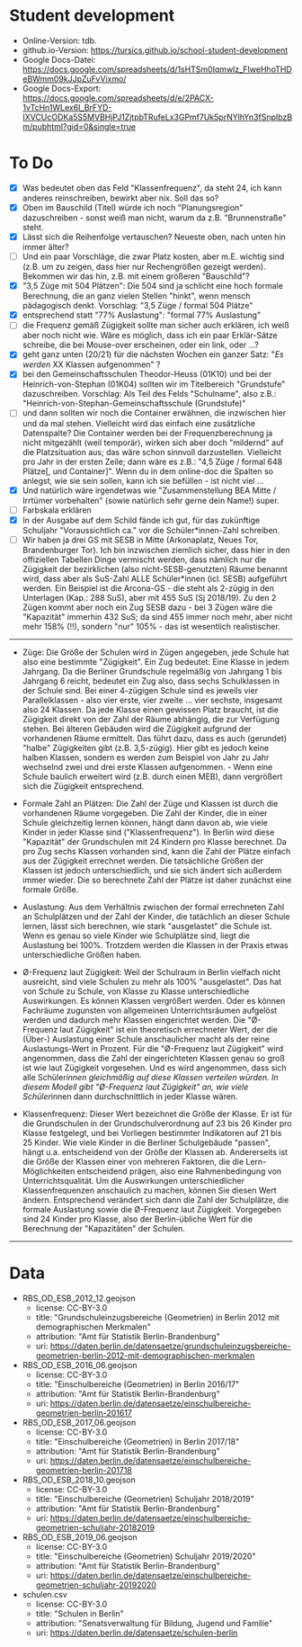 # Student development

- Online-Version: tdb.
- github.io-Version: https://tursics.github.io/school-student-development
- Google Docs-Datei: https://docs.google.com/spreadsheets/d/1sHTSm0Iqmwlz_FIweHhoTHDeBWmm09kJJpZuFvVixmo/
- Google Docs-Export: https://docs.google.com/spreadsheets/d/e/2PACX-1vTcHn1WLex6I_BrFYD-IXVCUcODKa5S5MVBHjPJ1ZjtpbTRufeLx3GPmf7Uk5prNYlhYn3fSnpIbzBm/pubhtml?gid=0&single=true

# To Do

- [x]  Was bedeutet oben das Feld "Klassenfrequenz", da steht 24, ich kann anderes reinschreiben, bewirkt aber nix. Soll das so?
- [x]  Oben im Bauschild (Titel) würde ich noch "Planungsregion" dazuschreiben - sonst weiß man nicht, warum da z.B. "Brunnenstraße" steht.
- [x]  Lässt sich die Reihenfolge vertauschen? Neueste oben, nach unten hin immer älter?
- [ ]  Und ein paar Vorschläge, die zwar Platz kosten, aber m.E. wichtig sind (z.B. um zu zeigen, dass hier nur Rechengrößen gezeigt werden). Bekommen wir das hin, z.B. mit einem größeren "Bauschild"?
- [x]  "3,5 Züge mit 504 Plätzen": Die 504 sind ja schlicht eine hoch formale Berechnung, die an ganz vielen Stellen "hinkt", wenn mensch pädagogisch denkt. Vorschlag: "3,5 Züge / formal 504 Plätze"
- [x]  entsprechend statt "77% Auslastung": "formal 77% Auslastung"
- [ ]  die Frequenz gemäß Zügigkeit sollte man sicher auch erklären, ich weiß aber noch nicht wie. Wäre es möglich, dass ich ein paar Erklär-Sätze schreibe, die bei Mouse-over erscheinen, oder ein link, oder ...?
- [x]  geht ganz unten (20/21) für die nächsten Wochen ein ganzer Satz: "_Es werden_ XX Klassen aufgenommen" ?
- [x]  bei den Gemeinschaftsschulen Theodor-Heuss (01K10) und bei der Heinrich-von-Stephan (01K04) sollten wir im Titelbereich "Grundstufe" dazuschreiben. Vorschlag: Als Teil des Felds "Schulname", also z.B.: "Heinrich-von-Stephan-Gemeinschaftsschule (Grundstufe)"
- [ ]  und dann sollten wir noch die Container erwähnen, die inzwischen hier und da mal stehen. Vielleicht wird das einfach eine zusätzliche Datenspalte? Die Container werden bei der Frequenzberechnung ja nicht mitgezählt (weil temporär), wirken sich aber doch "mildernd" auf die Platzsituation aus; das wäre schon sinnvoll darzustellen. Vielleicht pro Jahr in der ersten Zeile; dann wäre es z.B.: "4,5 Züge / formal 648 Plätze[, und Container]". Wenn du in dem online-doc die Spalten so anlegst, wie sie sein sollen, kann ich sie befüllen - ist nicht viel ...
- [x]  Und natürlich wäre irgendetwas wie "Zusammenstellung BEA Mitte / Irrtümer vorbehalten" (sowie natürlich sehr gerne dein Name!) super.
- [ ]  Farbskala erklären
- [x]  In der Ausgabe auf dem Schild fände ich gut, für das zukünftige Schuljahr "Voraussichtlich ca." vor die Schüler*innen-Zahl schreiben.
- [ ]  Wir haben ja drei GS mit SESB in Mitte (Arkonaplatz, Neues Tor, Brandenburger Tor). Ich bin inzwischen ziemlich sicher, dass hier in den offiziellen Tabellen Dinge vermischt werden, dass nämlich nur die Zügigkeit der bezirklichen (also nicht-SESB-genutzten) Räume benannt wird, dass aber als SuS-Zahl ALLE Schüler*innen (icl. SESB) aufgeführt werden. Ein Beispiel ist die Arcona-GS - die steht als 2-zügig in den Unterlagen (Kap.: 288 SuS), aber mit 455 SuS (Sj 2018/19). Zu den 2 Zügen kommt aber noch ein Zug SESB dazu - bei 3 Zügen wäre die "Kapazität" immerhin 432 SuS; da sind 455 immer noch mehr, aber nicht mehr 158% (!!), sondern "nur" 105% - das ist wesentlich realistischer.

---

* Züge: Die Größe der Schulen wird in Zügen angegeben, jede Schule hat also eine bestimmte "Zügigkeit". Ein Zug bedeutet: Eine Klasse in jedem Jahrgang. Da die Berliner Grundschule regelmäßig von Jahrgang 1 bis Jahrgang 6 reicht, bedeutet ein Zug also, dass sechs Schulklassen in der Schule sind. Bei einer 4-zügigen Schule sind es jeweils vier Parallelklassen - also vier erste, vier zweite ... vier sechste, insgesamt also 24 Klassen. Da jede Klasse einen gewissen Platz braucht, ist die Zügigkeit direkt von der Zahl der Räume abhängig, die zur Verfügung stehen. Bei älteren Gebäuden wird die Zügigkeit aufgrund der vorhandenen Räume ermittelt. Das führt dazu, dass es auch (gerundet) "halbe" Zügigkeiten gibt (z.B. 3,5-zügig). Hier gibt es jedoch keine halben Klassen, sondern es werden zum Beispiel von Jahr zu Jahr wechselnd zwei und drei erste Klassen aufgenommen. - Wenn eine Schule baulich erweitert wird (z.B. durch einen MEB), dann vergrößert sich die Zügigkeit entsprechend.

* Formale Zahl an Plätzen: Die Zahl der Züge und Klassen ist durch die vorhandenen Räume vorgegeben. Die Zahl der Kinder, die in einer Schule gleichzeitig lernen können, hängt dann davon ab, wie viele Kinder in jeder Klasse sind ("Klassenfrequenz"). In Berlin wird diese "Kapazität" der Grundschulen mit 24 Kindern pro Klasse berechnet. Da pro Zug sechs Klassen vorhanden sind, kann die Zahl der Plätze einfach aus der Zügigkeit errechnet werden. Die tatsächliche Größen der Klassen ist jedoch unterschiedlich, und sie sich ändert sich außerdem immer wieder. Die so berechnete Zahl der Plätze ist daher zunächst eine formale Größe.

* Auslastung: Aus dem Verhältnis zwischen der formal errechneten Zahl an Schulplätzen und der Zahl der Kinder, die tatächlich an dieser Schule lernen, lässt sich berechnen, wie stark "ausgelastet" die Schule ist. Wenn es genau so viele Kinder wie Schulplätze sind, liegt die Auslastung bei 100%. Trotzdem werden die Klassen in der Praxis etwas unterschiedliche Größen haben.

* Ø-Frequenz laut Zügigkeit: Weil der Schulraum in Berlin vielfach nicht ausreicht, sind viele Schulen zu mehr als 100% "ausgelastet". Das hat von Schule zu Schule, von Klasse zu Klasse unterschiedliche Auswirkungen. Es können Klassen vergrößert werden. Oder es können Fachräume zugunsten von allgemeinen Unterrichtsräumen aufgelöst werden und dadurch mehr Klassen eingerichtet werden. Die "Ø-Frequenz laut Zügigkeit" ist ein theoretisch errechneter Wert, der die (Über-) Auslastung einer Schule anschaulicher macht als der reine Auslastungs-Wert in Prozent. Für die "Ø-Frequenz laut Zügigkeit" wird angenommen, dass die Zahl der eingerichteten Klassen genau so groß ist wie laut Zügigkeit vorgesehen. Und es wird angenommen, dass sich alle Schüler*innen gleichmäßig auf diese Klassen verteilen würden. In diesem Modell gibt "Ø-Frequenz laut Zügigkeit" an, wie viele Schüler*innen dann durchschnittlich in jeder Klasse wären.

* Klassenfrequenz: Dieser Wert bezeichnet die Größe der Klasse. Er ist für die Grundschulen in der Grundschulverordnung auf 23 bis 26 Kinder pro Klasse festgelegt, und bei Vorliegen bestimmter Indikatoren auf 21 bis 25 Kinder. Wie viele Kinder in die Berliner Schulgebäude "passen", hängt u.a. entscheidend von der Größe der Klassen ab. Andererseits ist die Größe der Klassen einer von mehreren Faktoren, die die Lern-Möglichkeiten entscheidend prägen, also eine Rahmenbedingung von Unterrichtsqualität. Um die Auswirkungen unterschiedlicher Klassenfrequenzen anschaulich zu machen, können Sie diesen Wert ändern. Entsprechend verändert sich dann die Zahl der Schulplätze, die formale Auslastung sowie die Ø-Frequenz laut Zügigkeit. Vorgegeben sind 24 Kinder pro Klasse, also der Berlin-übliche Wert für die Berechnung der "Kapazitäten" der Schulen.

---

# Data
- RBS_OD_ESB_2012_12.geojson
  - license: CC-BY-3.0
  - title: "Grundschuleinzugsbereiche (Geometrien) in Berlin 2012 mit demographischen Merkmalen"
  - attribution: "Amt für Statistik Berlin-Brandenburg"
  - uri: https://daten.berlin.de/datensaetze/grundschuleinzugsbereiche-geometrien-berlin-2012-mit-demographischen-merkmalen
- RBS_OD_ESB_2016_06.geojson
  - license: CC-BY-3.0
  - title: "Einschulbereiche (Geometrien) in Berlin 2016/17"
  - attribution: "Amt für Statistik Berlin-Brandenburg"
  - uri: https://daten.berlin.de/datensaetze/einschulbereiche-geometrien-berlin-201617
- RBS_OD_ESB_2017_06.geojson
  - license: CC-BY-3.0
  - title: "Einschulbereiche (Geometrien) in Berlin 2017/18"
  - attribution: "Amt für Statistik Berlin-Brandenburg"
  - uri: https://daten.berlin.de/datensaetze/einschulbereiche-geometrien-berlin-201718
- RBS_OD_ESB_2018_10.geojson
  - license: CC-BY-3.0
  - title: "Einschulbereiche (Geometrien) Schuljahr 2018/2019"
  - attribution: "Amt für Statistik Berlin-Brandenburg"
  - uri: https://daten.berlin.de/datensaetze/einschulbereiche-geometrien-schuljahr-20182019
- RBS_OD_ESB_2019_06.geojson
  - license: CC-BY-3.0
  - title: "Einschulbereiche (Geometrien) Schuljahr 2019/2020"
  - attribution: "Amt für Statistik Berlin-Brandenburg"
  - uri: https://daten.berlin.de/datensaetze/einschulbereiche-geometrien-schuljahr-20192020
- schulen.csv
  - license: CC-BY-3.0
  - title: "Schulen in Berlin"
  - attribution: "Senatsverwaltung für Bildung, Jugend und Familie"
  - uri: https://daten.berlin.de/datensaetze/schulen-berlin

